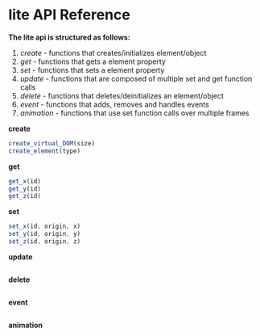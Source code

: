 # lite API Reference
**The lite api is structured as follows:**
1. *create* - functions that creates/initializes element/object
2. *get* - functions that gets a element property
3. *set* - functions that sets a element property
4. *update* - functions that are composed of multiple set and get function calls
5. *delete* - functions that deletes/deinitializes an element/object
6. *event* - functions that adds, removes and handles events 
7. *animation* - functions that use set function calls over multiple frames

**create**
```javascript
create_virtual_DOM(size)
create_element(type)
```
**get**
```javascript
get_x(id)
get_y(id)
get_z(id)
```
**set**
```javascript
set_x(id, origin, x)
set_y(id, origin, y)
set_z(id, origin, z)
```
**update**
```javascript
```
**delete**
```javascript
```
**event**
```javascript
```
**animation**
```javascript
```
